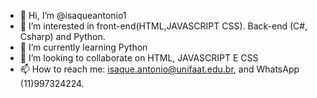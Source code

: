 - 👋 Hi, I’m @isaqueantonio1
- 👀 I’m interested in front-end(HTML,JAVASCRIPT CSS). Back-end (C#, Csharp) and Python.
- 🌱 I’m currently learning Python
- 💞️ I’m looking to collaborate on HTML, JAVASCRIPT E CSS
- 📫 How to reach me: isaque.antonio@unifaat.edu.br, and WhatsApp (11)997324224.

<!---
isaqueantonio1/isaqueantonio1 is a ✨ special ✨ repository because its `README.md` (this file) appears on your GitHub profile.
You can click the Preview link to take a look at your changes.
--->
